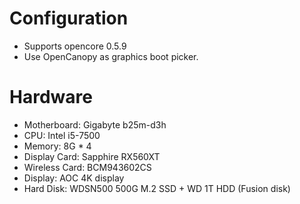 # Configuration
* Supports opencore 0.5.9
* Use OpenCanopy as graphics boot picker.

# Hardware
* Motherboard: Gigabyte b25m-d3h
* CPU: Intel i5-7500
* Memory: 8G * 4
* Display Card: Sapphire RX560XT
* Wireless Card: BCM943602CS
* Display: AOC 4K display
* Hard Disk: WDSN500 500G M.2 SSD + WD 1T HDD (Fusion disk)

